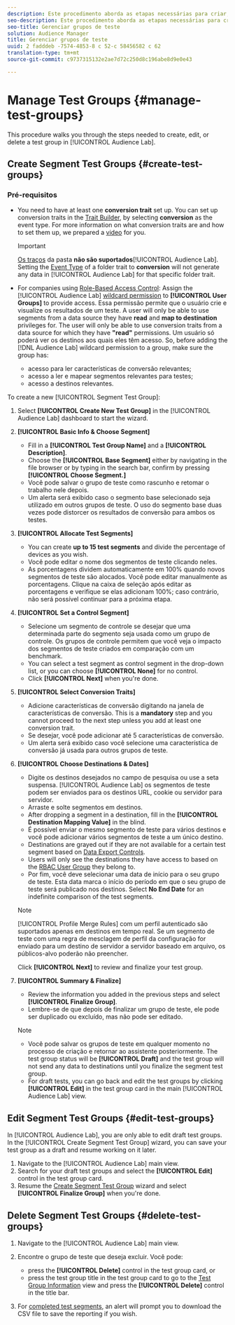 ```yaml
---
description: Este procedimento aborda as etapas necessárias para criar, editar ou excluir um grupo de teste no Audience Lab
seo-description: Este procedimento aborda as etapas necessárias para criar, editar ou excluir um grupo de teste no Audience Lab
seo-title: Gerenciar grupos de teste
solution: Audience Manager
title: Gerenciar grupos de teste
uuid: 2 fadddeb -7574-4853-8 c 52-c 58456582 c 62
translation-type: tm+mt
source-git-commit: c9737315132e2ae7d72c250d8c196abe8d9e0e43

---
```



# Manage Test Groups {#manage-test-groups}

This procedure walks you through the steps needed to create, edit, or delete a test group in [!UICONTROL Audience Lab].

## Create Segment Test Groups {#create-test-groups}

### Pré-requisitos

<!-- create-test-group.xml -->

* You need to have at least one **conversion trait** set up. You can set up conversion traits in the [Trait Builder](../../features/traits/create-onboarded-rule-based-traits.md), by selecting **conversion** as the event type. For more information on what conversion traits are and how to set them up, we prepared a [video](https://helpx.adobe.com/audience-manager/kt/using/creating-conversion-traits-feature-video-use.html) for you.

   >[!IMPORTANT]
   >
   >[Os traços](../../features/traits/about-folder-traits.md) da pasta **não são suportados**[!UICONTROL Audience Lab]. Setting the [Event Type](../../features/traits/create-onboarded-rule-based-traits.md) of a folder trait to **conversion** will not generate any data in [!UICONTROL Audience Lab] for that specific folder trait.

* For companies using [Role-Based Access Control](../../features/administration/administration-overview.md): Assign the [!UICONTROL Audience Lab] [wildcard permission](../../features/administration/administration-overview.md#wild-card-permissions) to **[!UICONTROL User Groups]** to provide access. Essa permissão permite que o usuário crie e visualize os resultados de um teste. A user will only be able to use segments from a data source they have **read** and **map to destination** privileges for. The user will only be able to use conversion traits from a data source for which they have **&quot;read&quot;** permissions. Um usuário só poderá ver os destinos aos quais eles têm acesso. So, before adding the [!DNL Audience Lab] wildcard permission to a group, make sure the group has:
   * acesso para ler características de conversão relevantes;
   * acesso a ler e mapear segmentos relevantes para testes;
   * acesso a destinos relevantes.

To create a new [!UICONTROL Segment Test Group]:

1. Select **[!UICONTROL Create New Test Group]** in the [!UICONTROL Audience Lab] dashboard to start the wizard.
1. **[!UICONTROL Basic Info & Choose Segment]**

   * Fill in a **[!UICONTROL Test Group Name]** and a **[!UICONTROL Description]**.
   * Choose the **[!UICONTROL Base Segment]** either by navigating in the file browser or by typing in the search bar, confirm by pressing **[!UICONTROL Choose Segment.]**
   * Você pode salvar o grupo de teste como rascunho e retomar o trabalho nele depois.
   * Um alerta será exibido caso o segmento base selecionado seja utilizado em outros grupos de teste. O uso do segmento base duas vezes pode distorcer os resultados de conversão para ambos os testes.

1. **[!UICONTROL Allocate Test Segments]**

   * You can create **up to 15 test segments** and divide the percentage of devices as you wish.
   * Você pode editar o nome dos segmentos de teste clicando neles.
   * As porcentagens dividem automaticamente em 100% quando novos segmentos de teste são alocados. Você pode editar manualmente as porcentagens. Clique na caixa de seleção após editar as porcentagens e verifique se elas adicionam 100%; caso contrário, não será possível continuar para a próxima etapa.

1. **[!UICONTROL Set a Control Segment]**

   * Selecione um segmento de controle se desejar que uma determinada parte do segmento seja usada como um grupo de controle. Os grupos de controle permitem que você veja o impacto dos segmentos de teste criados em comparação com um benchmark.
   * You can select a test segment as control segment in the drop-down list, or you can choose **[!UICONTROL None]** for no control.
   * Click **[!UICONTROL Next]** when you&#39;re done.

1. **[!UICONTROL Select Conversion Traits]**

   * Adicione características de conversão digitando na janela de características de conversão. This is a **mandatory** step and you cannot proceed to the next step unless you add at least one conversion trait.
   * Se desejar, você pode adicionar até 5 características de conversão.
   * Um alerta será exibido caso você selecione uma característica de conversão já usada para outros grupos de teste.

1. **[!UICONTROL Choose Destinations & Dates]**

   * Digite os destinos desejados no campo de pesquisa ou use a seta suspensa. [!UICONTROL Audience Lab] os segmentos de teste podem ser enviados para os destinos URL, cookie ou servidor para servidor.
   * Arraste e solte segmentos em destinos.
   * After dropping a segment in a destination, fill in the **[!UICONTROL Destination Mapping Value]** in the blind.
   * É possível enviar o mesmo segmento de teste para vários destinos e você pode adicionar vários segmentos de teste a um único destino.
   * Destinations are grayed out if they are not available for a certain test segment based on [Data Export Controls](../../features/data-export-controls.md).
   * Users will only see the destinations they have access to based on the [RBAC User Group](../../features/administration/administration-overview.md) they belong to.
   * Por fim, você deve selecionar uma data de início para o seu grupo de teste. Esta data marca o início do período em que o seu grupo de teste será publicado nos destinos. Select **No End Date** for an indefinite comparison of the test segments.
   >[!NOTE]
   >
   >[!UICONTROL Profile Merge Rules] com um perfil autenticado são suportados apenas em destinos em tempo real. Se um segmento de teste com uma regra de mesclagem de perfil da configuração for enviado para um destino de servidor a servidor baseado em arquivo, os públicos-alvo poderão não preencher.

   Click **[!UICONTROL Next]** to review and finalize your test group.

1. **[!UICONTROL Summary & Finalize]**

   * Review the information you added in the previous steps and select **[!UICONTROL Finalize Group]**.
   * Lembre-se de que depois de finalizar um grupo de teste, ele pode ser duplicado ou excluído, mas não pode ser editado.
   >[!NOTE]
   >* Você pode salvar os grupos de teste em qualquer momento no processo de criação e retornar ao assistente posteriormente. The test group status will be **[!UICONTROL Draft]** and the test group will not send any data to destinations until you finalize the segment test group.
   >* For draft tests, you can go back and edit the test groups by clicking **[!UICONTROL Edit]** in the test group card in the main [!UICONTROL Audience Lab] view.


## Edit Segment Test Groups {#edit-test-groups}

In [!UICONTROL Audience Lab], you are only able to edit draft test groups. In the [!UICONTROL Create Segment Test Group] wizard, you can save your test group as a draft and resume working on it later.

1. Navigate to the [!UICONTROL Audience Lab] main view.
1. Search for your draft test groups and select the **[!UICONTROL Edit]** control in the test group card.
1. Resume the [Create Segment Test Group](../../features/audience-lab/audience-lab-manage-test-groups.md#create-test-groups) wizard and select **[!UICONTROL Finalize Group]** when you&#39;re done.

## Delete Segment Test Groups {#delete-test-groups}

1. Navigate to the [!UICONTROL Audience Lab] main view.
1. Encontre o grupo de teste que deseja excluir. Você pode:

   * press the **[!UICONTROL Delete]** control in the test group card, or
   * press the test group title in the test group card to go to the [Test Group Information](../../features/audience-lab/audience-lab-information-view.md) view and press the **[!UICONTROL Delete]** control in the title bar.

1. For [completed test segments](../../features/audience-lab/audience-lab.md#status), an alert will prompt you to download the CSV file to save the reporting if you wish.
